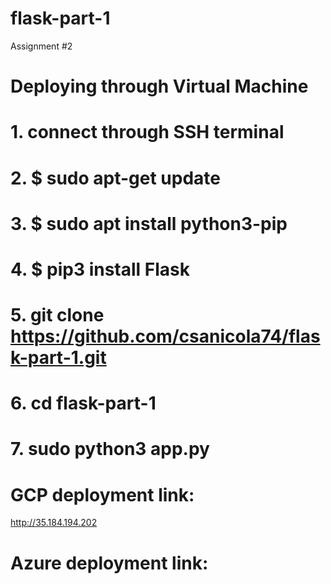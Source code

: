 # flask-part-1
Assignment #2

# Deploying through Virtual Machine
# 1. connect through SSH terminal
# 2. $ sudo apt-get update
# 3. $ sudo apt install python3-pip
# 4. $ pip3 install Flask
# 5. git clone https://github.com/csanicola74/flask-part-1.git
# 6. cd flask-part-1
# 7. sudo python3 app.py

# GCP deployment link:
http://35.184.194.202 

# Azure deployment link:

